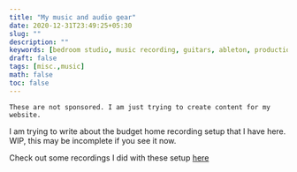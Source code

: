 ```yaml
---
title: "My music and audio gear"
date: 2020-12-31T23:49:25+05:30
slug: ""
description: ""
keywords: [bedroom studio, music recording, guitars, ableton, production]
draft: false
tags: [misc.,music]
math: false
toc: false
---
```


`These are not sponsored. I am just trying to create content for my website.`

I am trying to write about the budget home recording setup that I have here. WIP, this may be incomplete if you see it now.

Check out some recordings I did with these setup [here](http://thehalfspace.github.com/music/intro-music/) 
